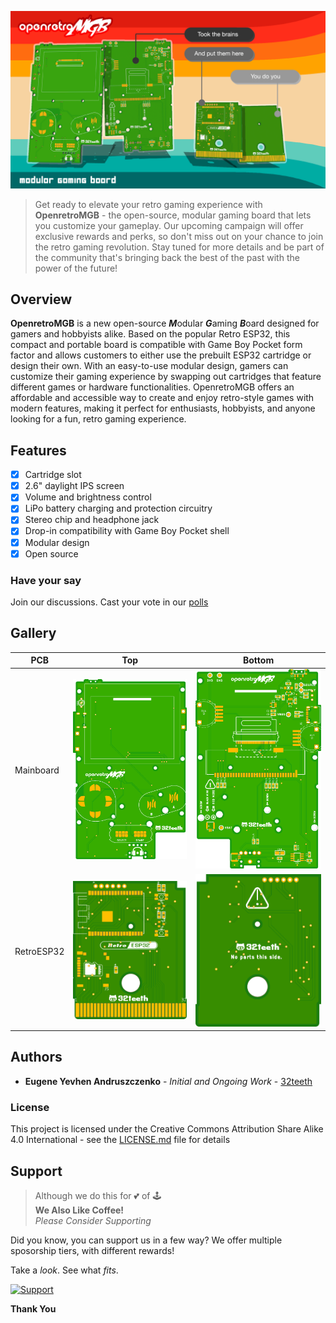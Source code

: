 ![Splash](assets/splash.png)
> Get ready to elevate your retro gaming experience with **OpenretroMGB** - the open-source, modular gaming board that lets you customize your gameplay. Our upcoming campaign will offer exclusive rewards and perks, so don't miss out on your chance to join the retro gaming revolution. Stay tuned for more details and be part of the community that's bringing back the best of the past with the power of the future!

## Overview

**OpenretroMGB** is a new open-source ***M***odular ***G***aming ***B***oard designed for gamers and hobbyists alike. Based on the popular Retro ESP32, this compact and portable board is compatible with Game Boy Pocket form factor and allows customers to either use the prebuilt ESP32 cartridge or design their own. With an easy-to-use modular design, gamers can customize their gaming experience by swapping out cartridges that feature different games or hardware functionalities. OpenretroMGB offers an affordable and accessible way to create and enjoy retro-style games with modern features, making it perfect for enthusiasts, hobbyists, and anyone looking for a fun, retro gaming experience.

## Features
- [x] Cartridge slot
- [x] 2.6" daylight IPS screen
- [x] Volume and brightness control
- [x] LiPo battery charging and protection circuitry
- [x] Stereo chip and headphone jack
- [x] Drop-in compatibility with Game Boy Pocket shell
- [x] Modular design
- [x] Open source

### Have your say

Join our discussions. Cast your vote in our [polls](https://github.com/openretroMGB/OpenRetroMGB/discussions/categories/polls)

## Gallery
|PCB|Top|Bottom|
|--|--|--|
|Mainboard|![Mainboard Top](assets/mainboard_slotted_top.png)|![Mainboard Bottom](assets/mainboard_slotted_bottom.png)|
|RetroESP32|![RetroESP32 Top](assets/retro_cart_top.png)|![RetroESP32 Bottom](assets/retro_cart_bottom.png)|

## Authors

* **Eugene Yevhen Andruszczenko** - *Initial and Ongoing Work* - [32teeth](https://github.com/32teeth)

### License

This project is licensed under the Creative Commons Attribution Share Alike 4.0 International - see the [LICENSE.md](LICENSE.md) file for details


## Support
> Although we do this for 💕 of 🕹️<br/>
> **We Also Like Coffee!** <br/>
> *Please Consider Supporting* <br/>

Did you know, you can support us in a few way? We offer multiple sposorship tiers, with different rewards!

Take a *look*.
See what *fits*.

 [![Support](https://raw.githubusercontent.com/retro-esp32/RetroESP32/master/Assets/sponsor.jpg)](https://github.com/sponsors/retro-esp32)

**Thank You**